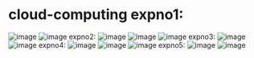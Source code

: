 # cloud-computing expno1:
![image](https://user-images.githubusercontent.com/113335352/192205259-f4b88d11-c1d6-4b78-86cd-88e10d34f5e5.png)
![image](https://user-images.githubusercontent.com/113335352/192205303-8c757ddd-fe9b-4c0c-a7f1-c60b39d4f390.png)
expno2:
![image](https://user-images.githubusercontent.com/113335352/192218966-79d9540c-98ae-4095-9738-39f91d3661fa.png)
![image](https://user-images.githubusercontent.com/113335352/192219122-d0585a2f-b762-4cac-b057-43d9bf84e70c.png)
![image](https://user-images.githubusercontent.com/113335352/192219210-d4e3f045-11f2-4c8e-9853-4aacf238f5ad.png)
expno3:
![image](https://user-images.githubusercontent.com/113335352/192223137-2e48e563-3e4f-45f9-9915-68b41e97c281.png)
![image](https://user-images.githubusercontent.com/113335352/192223217-27cf4e7a-2074-4c00-9d75-cd20450646f6.png)
expno4:
![image](https://user-images.githubusercontent.com/113335352/192227693-66e9388f-150b-4d05-bd5d-4663fb3bb89b.png)
![image](https://user-images.githubusercontent.com/113335352/192227748-bdbf705e-1445-4389-ab71-a6707bb2899d.png)
![image](https://user-images.githubusercontent.com/113335352/192227829-747e2365-94ec-4bb0-a270-2bebfec9700e.png)
expno5:
![image](https://user-images.githubusercontent.com/113335352/192230925-aaaa7076-b8d8-43c4-b391-cadb288ce4aa.png)
![image](https://user-images.githubusercontent.com/113335352/192230983-86c6f095-2844-44ce-9122-15b30530c33b.png)
